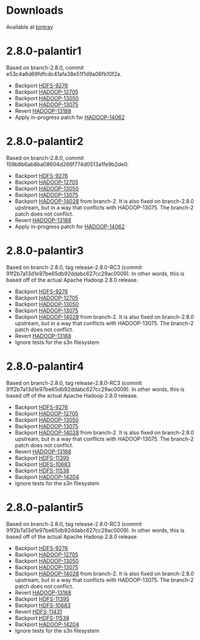 # Downloads

Available at [bintray](https://bintray.com/palantir/releases/hadoop/_latestVersion)

# 2.8.0-palantir1

Based on branch-2.8.0, commit e53c4a6d69fdfcdc41afa38e51f1d9a06fb10f2a.

* Backport [HDFS-9276](https://issues.apache.org/jira/browse/HDFS-9276)
* Backport [HADOOP-12705](https://issues.apache.org/jira/browse/HADOOP-12705)
* Backport [HADOOP-13050](https://issues.apache.org/jira/browse/HADOOP-13050)
* Backport [HADOOP-13075](https://issues.apache.org/jira/browse/HADOOP-13075)
* Revert [HADOOP-13188](https://issues.apache.org/jira/browse/HADOOP-13188)
* Apply in-progress patch for [HADOOP-14062](https://issues.apache.org/jira/browse/HADOOP-14062)

# 2.8.0-palantir2

Based on branch-2.8.0, commit 159b8b6ab8ba08604d266f774d0513a1fe9b2de0.

* Backport [HDFS-9276](https://issues.apache.org/jira/browse/HDFS-9276)
* Backport [HADOOP-12705](https://issues.apache.org/jira/browse/HADOOP-12705)
* Backport [HADOOP-13050](https://issues.apache.org/jira/browse/HADOOP-13050)
* Backport [HADOOP-13075](https://issues.apache.org/jira/browse/HADOOP-13075)
* Backport [HADOOP-14028](https://issues.apache.org/jira/browse/HADOOP-14028) from branch-2.
  It is also fixed on branch-2.8.0 upstream, but in a way that conflicts with HADOOP-13075.
  The branch-2 patch does not conflict.
* Revert [HADOOP-13188](https://issues.apache.org/jira/browse/HADOOP-13188)
* Apply in-progress patch for [HADOOP-14062](https://issues.apache.org/jira/browse/HADOOP-14062)

# 2.8.0-palantir3

Based on branch-2.8.0, tag release-2.8.0-RC3 (commit 91f2b7a13d1e97be65db92ddabc627cc29ac0009).
In other words, this is based off of the actual Apache Hadoop 2.8.0 release.

* Backport [HDFS-9276](https://issues.apache.org/jira/browse/HDFS-9276)
* Backport [HADOOP-12705](https://issues.apache.org/jira/browse/HADOOP-12705)
* Backport [HADOOP-13050](https://issues.apache.org/jira/browse/HADOOP-13050)
* Backport [HADOOP-13075](https://issues.apache.org/jira/browse/HADOOP-13075)
* Backport [HADOOP-14028](https://issues.apache.org/jira/browse/HADOOP-14028) from branch-2.
  It is also fixed on branch-2.8.0 upstream, but in a way that conflicts with HADOOP-13075.
  The branch-2 patch does not conflict.
* Revert [HADOOP-13188](https://issues.apache.org/jira/browse/HADOOP-13188)
* Ignore tests for the s3n filesystem

# 2.8.0-palantir4

Based on branch-2.8.0, tag release-2.8.0-RC3 (commit 91f2b7a13d1e97be65db92ddabc627cc29ac0009).
In other words, this is based off of the actual Apache Hadoop 2.8.0 release.

* Backport [HDFS-9276](https://issues.apache.org/jira/browse/HDFS-9276)
* Backport [HADOOP-12705](https://issues.apache.org/jira/browse/HADOOP-12705)
* Backport [HADOOP-13050](https://issues.apache.org/jira/browse/HADOOP-13050)
* Backport [HADOOP-13075](https://issues.apache.org/jira/browse/HADOOP-13075)
* Backport [HADOOP-14028](https://issues.apache.org/jira/browse/HADOOP-14028) from branch-2.
  It is also fixed on branch-2.8.0 upstream, but in a way that conflicts with HADOOP-13075.
  The branch-2 patch does not conflict.
* Revert [HADOOP-13188](https://issues.apache.org/jira/browse/HADOOP-13188)
* Backport [HDFS-11395](https://issues.apache.org/jira/browse/HDFS-11395)
* Backport [HDFS-10683](https://issues.apache.org/jira/browse/HDFS-10683)
* Backport [HDFS-11538](https://issues.apache.org/jira/browse/HDFS-11538)
* Backport [HADOOP-14204](https://issues.apache.org/jira/browse/HADOOP-14204)
* Ignore tests for the s3n filesystem

# 2.8.0-palantir5

Based on branch-2.8.0, tag release-2.8.0-RC3 (commit 91f2b7a13d1e97be65db92ddabc627cc29ac0009).
In other words, this is based off of the actual Apache Hadoop 2.8.0 release.

* Backport [HDFS-9276](https://issues.apache.org/jira/browse/HDFS-9276)
* Backport [HADOOP-12705](https://issues.apache.org/jira/browse/HADOOP-12705)
* Backport [HADOOP-13050](https://issues.apache.org/jira/browse/HADOOP-13050)
* Backport [HADOOP-13075](https://issues.apache.org/jira/browse/HADOOP-13075)
* Backport [HADOOP-14028](https://issues.apache.org/jira/browse/HADOOP-14028) from branch-2.
  It is also fixed on branch-2.8.0 upstream, but in a way that conflicts with HADOOP-13075.
  The branch-2 patch does not conflict.
* Revert [HADOOP-13188](https://issues.apache.org/jira/browse/HADOOP-13188)
* Backport [HDFS-11395](https://issues.apache.org/jira/browse/HDFS-11395)
* Backport [HDFS-10683](https://issues.apache.org/jira/browse/HDFS-10683)
* Revert [HDFS-11431](https://issues.apache.org/jira/browse/HDFS-11431)
* Backport [HDFS-11538](https://issues.apache.org/jira/browse/HDFS-11538)
* Backport [HADOOP-14204](https://issues.apache.org/jira/browse/HADOOP-14204)
* Ignore tests for the s3n filesystem
